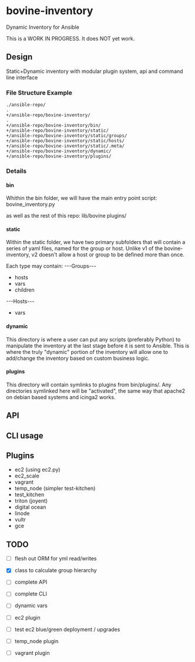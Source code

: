 # bovine-inventory
Dynamic Inventory for Ansible

This is a WORK IN PROGRESS.  It does NOT yet work. 

## Design
Static+Dynamic inventory with modular plugin system, api and command line interface

### File Structure Example
```
./ansible-repo/
.
+/ansible-repo/bovine-inventory/
.
+/ansible-repo/bovine-inventory/bin/
+/ansible-repo/bovine-inventory/static/
+/ansible-repo/bovine-inventory/static/groups/
+/ansible-repo/bovine-inventory/static/hosts/
+/ansible-repo/bovine-inventory/static/.meta/
+/ansible-repo/bovine-inventory/dynamic/
+/ansible-repo/bovine-inventory/plugins/
```

### Details

#### bin
Whithin the bin folder, we will have the main entry point script:
bovine_inventory.py

as well as the rest of this repo:
lib/bovine
plugins/

#### static
Within the static folder, we have two primary subfolders that will contain a series of yaml files, named for the group or host.  Unlike v1 of the bovine-inventory, v2 doesn't allow a host or group to be defined more than once.  

Each type may contain:
---Groups---
- hosts
- vars
- children

---Hosts---
- vars

#### dynamic
This directory is where a user can put any scripts (preferably Python) to manipulate the inventory at the last stage before it is sent to Ansible.  This is where the truly "dynamic" portion of the inventory will allow one to add/change the inventory based on custom business logic. 

#### plugins
This directory will contain symlinks to plugins from bin/plugins/.  Any directories symlinked here will be "activated", the same way that apache2 on debian based systems and icinga2 works.  

## API

## CLI usage

## Plugins
- ec2 (using ec2.py)
- ec2_scale
- vagrant
- temp_node (simpler test-kitchen)
- test_kitchen
- triton (joyent)
- digital ocean
- linode
- vultr
- gce

## TODO
- [ ] flesh out ORM for yml read/writes
- [x] class to calculate group hierarchy
- [ ] complete API
- [ ] complete CLI
- [ ] dynamic vars
- [ ] ec2 plugin
- [ ] test ec2 blue/green deployment / upgrades
- [ ] temp_node plugin
- [ ] vagrant plugin


